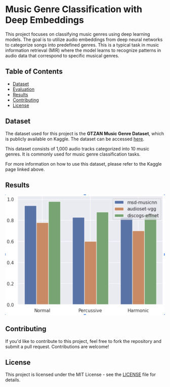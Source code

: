 # Music Genre Classification with Deep Embeddings

This project focuses on classifying music genres using deep learning models. The goal is to utilize audio embeddings from deep neural networks to categorize songs into predefined genres. This is a typical task in music information retrieval (MIR) where the model learns to recognize patterns in audio data that correspond to specific musical genres.

## Table of Contents


- [Dataset](#dataset)
- [Evaluation](#evaluation)
- [Results](#results)
- [Contributing](#contributing)
- [License](#license)

## Dataset



The dataset used for this project is the **GTZAN Music Genre Dataset**, which is publicly available on Kaggle. The dataset can be accessed [here](https://www.kaggle.com/datasets/andradaolteanu/gtzan-dataset-music-genre-classification).

This dataset consists of 1,000 audio tracks categorized into 10 music genres. It is commonly used for music genre classification tasks.

For more information on how to use this dataset, please refer to the Kaggle page linked above.

## Results



![Results](results.png)


## Contributing

If you'd like to contribute to this project, feel free to fork the repository and submit a pull request. Contributions are welcome!

## License


This project is licensed under the MIT License - see the [LICENSE](LICENSE) file for details.
